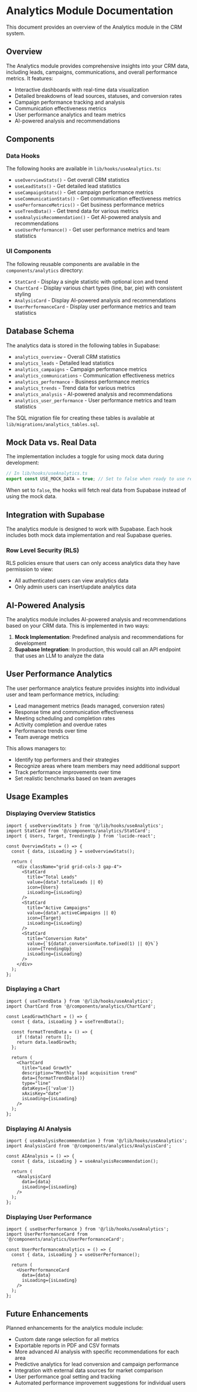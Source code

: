 # Analytics Module Documentation

This document provides an overview of the Analytics module in the CRM system.

## Overview

The Analytics module provides comprehensive insights into your CRM data, including leads, campaigns, communications, and overall performance metrics. It features:

- Interactive dashboards with real-time data visualization
- Detailed breakdowns of lead sources, statuses, and conversion rates
- Campaign performance tracking and analysis
- Communication effectiveness metrics
- User performance analytics and team metrics
- AI-powered analysis and recommendations

## Components

### Data Hooks

The following hooks are available in `lib/hooks/useAnalytics.ts`:

- `useOverviewStats()` - Get overall CRM statistics
- `useLeadStats()` - Get detailed lead statistics
- `useCampaignStats()` - Get campaign performance metrics
- `useCommunicationStats()` - Get communication effectiveness metrics
- `usePerformanceMetrics()` - Get business performance metrics
- `useTrendData()` - Get trend data for various metrics
- `useAnalysisRecommendation()` - Get AI-powered analysis and recommendations
- `useUserPerformance()` - Get user performance metrics and team statistics

### UI Components

The following reusable components are available in the `components/analytics` directory:

- `StatCard` - Display a single statistic with optional icon and trend
- `ChartCard` - Display various chart types (line, bar, pie) with consistent styling
- `AnalysisCard` - Display AI-powered analysis and recommendations
- `UserPerformanceCard` - Display user performance metrics and team statistics

## Database Schema

The analytics data is stored in the following tables in Supabase:

- `analytics_overview` - Overall CRM statistics
- `analytics_leads` - Detailed lead statistics
- `analytics_campaigns` - Campaign performance metrics
- `analytics_communications` - Communication effectiveness metrics
- `analytics_performance` - Business performance metrics
- `analytics_trends` - Trend data for various metrics
- `analytics_analysis` - AI-powered analysis and recommendations
- `analytics_user_performance` - User performance metrics and team statistics

The SQL migration file for creating these tables is available at `lib/migrations/analytics_tables.sql`.

## Mock Data vs. Real Data

The implementation includes a toggle for using mock data during development:

```typescript
// In lib/hooks/useAnalytics.ts
export const USE_MOCK_DATA = true; // Set to false when ready to use real Supabase data
```

When set to `false`, the hooks will fetch real data from Supabase instead of using the mock data.

## Integration with Supabase

The analytics module is designed to work with Supabase. Each hook includes both mock data implementation and real Supabase queries.

### Row Level Security (RLS)

RLS policies ensure that users can only access analytics data they have permission to view:

- All authenticated users can view analytics data
- Only admin users can insert/update analytics data

## AI-Powered Analysis

The analytics module includes AI-powered analysis and recommendations based on your CRM data. This is implemented in two ways:

1. **Mock Implementation**: Predefined analysis and recommendations for development
2. **Supabase Integration**: In production, this would call an API endpoint that uses an LLM to analyze the data

## User Performance Analytics

The user performance analytics feature provides insights into individual user and team performance metrics, including:

- Lead management metrics (leads managed, conversion rates)
- Response time and communication effectiveness
- Meeting scheduling and completion rates
- Activity completion and overdue rates
- Performance trends over time
- Team average metrics

This allows managers to:
- Identify top performers and their strategies
- Recognize areas where team members may need additional support
- Track performance improvements over time
- Set realistic benchmarks based on team averages

## Usage Examples

### Displaying Overview Statistics

```tsx
import { useOverviewStats } from '@/lib/hooks/useAnalytics';
import StatCard from '@/components/analytics/StatCard';
import { Users, Target, TrendingUp } from 'lucide-react';

const OverviewStats = () => {
  const { data, isLoading } = useOverviewStats();
  
  return (
    <div className="grid grid-cols-3 gap-4">
      <StatCard
        title="Total Leads"
        value={data?.totalLeads || 0}
        icon={Users}
        isLoading={isLoading}
      />
      <StatCard
        title="Active Campaigns"
        value={data?.activeCampaigns || 0}
        icon={Target}
        isLoading={isLoading}
      />
      <StatCard
        title="Conversion Rate"
        value={`${data?.conversionRate.toFixed(1) || 0}%`}
        icon={TrendingUp}
        isLoading={isLoading}
      />
    </div>
  );
};
```

### Displaying a Chart

```tsx
import { useTrendData } from '@/lib/hooks/useAnalytics';
import ChartCard from '@/components/analytics/ChartCard';

const LeadGrowthChart = () => {
  const { data, isLoading } = useTrendData();
  
  const formatTrendData = () => {
    if (!data) return [];
    return data.leadGrowth;
  };
  
  return (
    <ChartCard
      title="Lead Growth"
      description="Monthly lead acquisition trend"
      data={formatTrendData()}
      type="line"
      dataKeys={['value']}
      xAxisKey="date"
      isLoading={isLoading}
    />
  );
};
```

### Displaying AI Analysis

```tsx
import { useAnalysisRecommendation } from '@/lib/hooks/useAnalytics';
import AnalysisCard from '@/components/analytics/AnalysisCard';

const AIAnalysis = () => {
  const { data, isLoading } = useAnalysisRecommendation();
  
  return (
    <AnalysisCard
      data={data}
      isLoading={isLoading}
    />
  );
};
```

### Displaying User Performance

```tsx
import { useUserPerformance } from '@/lib/hooks/useAnalytics';
import UserPerformanceCard from '@/components/analytics/UserPerformanceCard';

const UserPerformanceAnalytics = () => {
  const { data, isLoading } = useUserPerformance();
  
  return (
    <UserPerformanceCard
      data={data}
      isLoading={isLoading}
    />
  );
};
```

## Future Enhancements

Planned enhancements for the analytics module include:

- Custom date range selection for all metrics
- Exportable reports in PDF and CSV formats
- More advanced AI analysis with specific recommendations for each area
- Predictive analytics for lead conversion and campaign performance
- Integration with external data sources for market comparison
- User performance goal setting and tracking
- Automated performance improvement suggestions for individual users 